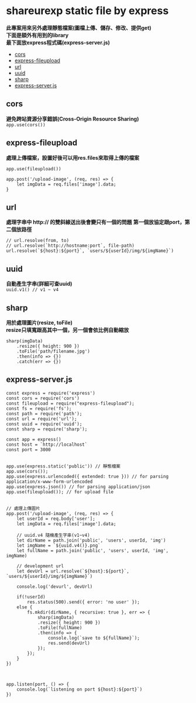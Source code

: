 # shareurexp static file by express

**此專案用來另外處理靜態檔案(圖檔上傳、儲存、修改、提供get)**  
**下面是額外有用到的library**  
**最下面放express程式碼(express-server.js)**
*  <a href="#cors">cors</a>
*  <a href="#express-fileupload">express-fileupload</a>
*  <a href="#url">url</a>
*  <a href="#uuid">uuid</a>
*  <a href="#sharp">sharp</a>
*  <a href="#express-server.js">express-server.js</a>

## cors
**避免跨站資源分享錯誤(Cross-Origin Resource Sharing)**  
```app.use(cors())```
## express-fileupload
**處理上傳檔案，設置好後可以用res.files來取得上傳的檔案**  

```
app.use(fileupload())

app.post('/upload-image', (req, res) => {
    let imgData = req.files['image'].data;
}
```
## url
**處理字串中 http:// 的雙斜線送出後會變只有一個的問題**
**第一個放協定跟port，第二個放路徑**
```
// url.resolve(from, to)
// url.resolve(`http://hostname:port`, file-path)
url.resolve(`${host}:${port}`, `users/${userId}/img/${imgName}`)
```
## uuid
**自動產生字串(詳細可查uuid)**  
```uuid.v1() // v1 ~ v4```  
## sharp
**用於處理圖片(resize, toFile)**  
**resize只填寬跟高其中一個，另一個會依比例自動縮放**  
```
sharp(imgData)
    .resize({ height: 900 })
    .toFile('path/filename.jpg')
    .then(info => {})
    .catch(err => {})
```

## express-server.js
```
const express = require('express')
const cors = require('cors')
const fileupload = require("express-fileupload");
const fs = require('fs');
const path = require('path');
const url = require('url');
const uuid = require('uuid');
const sharp = require('sharp');

const app = express()
const host = `http://localhost`
const port = 3000


app.use(express.static('public')) // 靜態檔案
app.use(cors());
app.use(express.urlencoded({ extended: true })) // for parsing application/x-www-form-urlencoded
app.use(express.json()) // for parsing application/json
app.use(fileupload()); // for upload file


// 處理上傳圖片
app.post('/upload-image', (req, res) => {
    let userId = req.body['user'];
    let imgData = req.files['image'].data;

    // uuid.v4 隨機產生字串(v1~v4)
    let dirName = path.join('public', 'users', userId, 'img')
    let imgName = `${uuid.v4()}.png`
    let fullName = path.join('public', 'users', userId, 'img', imgName)

    // development url 
    let devUrl = url.resolve(`${host}:${port}`, `users/${userId}/img/${imgName}`)

    console.log('devurl', devUrl)

    if(!userId)
        res.status(500).send({ error: 'no user' });
    else {
        fs.mkdir(dirName, { recursive: true }, err => {
            sharp(imgData)
            .resize({ height: 900 })
            .toFile(fullName)
            .then(info => {
                console.log(`save to ${fullName}`);
                res.send(devUrl)
            });
        });
    }
})



app.listen(port, () => {
    console.log(`listening on port ${host}:${port}`)
})
```